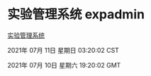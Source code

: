 # 实验管理系统 expadmin
[实验管理系统](http://59.174.26.185:56808/expadmin-782313d2-e1b1-4ea7-932e-3a55e6a1a4d0/)

2021年 07月 11日 星期日 03:20:02 CST

2021年 07月 10日 星期六 19:20:02 GMT
